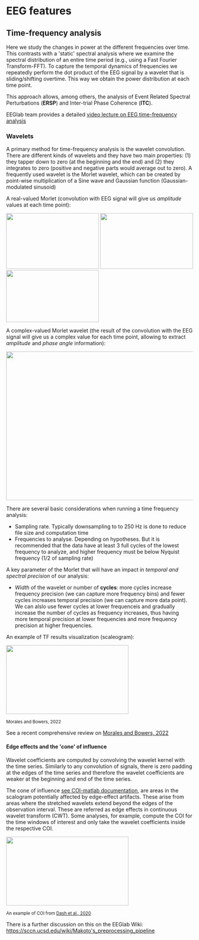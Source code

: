 # EEG features
## Time-frequency analysis
Here we study the changes in power at the different frequencies over time. This contrasts with a 'static' spectral analysis where we examine the spectral distribution of an entire time period (e.g., using a Fast Fourier Transform-FFT). To capture the temporal dynamics of frequencies we repeatedly perform the dot product of the EEG signal by a wavelet that is sliding/shifting overtime. This way we obtain the power distribution at each time point. 

This approach allows, among others, the analysis of Event Related Spectral Perturbations (**ERSP**) and Inter-trial Phase Coherence (**ITC**).

EEGlab team provides a detailed [video lecture on EEG time-frequency analysis](https://www.youtube.com/watch?v=eUFf5eFpdLg&t=240s&ab_channel=EEGLAB)

### Wavelets
A primary method for time-frequency analysis is the wavelet convolution. There are different kinds of wavelets and they have two main properties: (1) they tapper down to zero (at the beginning and the end) and (2) they integrates to zero (positive and negative parts would average out to zero). A frequently used wavelet is the Morlet wavelet, which can be created by point-wise multiplication of a Sine wave and Gaussian function (Gaussian-modulated sinusoid)


A real-valued Morlet (convolution with EEG signal will give us *amplitude* values at each time point): 

<img src='https://user-images.githubusercontent.com/13642762/208658414-236ae8f6-cc09-4d18-998d-e22901ed2d37.gif' height = '150px' width = '250px'> <img src='https://user-images.githubusercontent.com/13642762/208658801-befbbc18-d9d2-4735-b438-19115ea5260f.png' height = '150px' width = '250px'> <img src = 'https://user-images.githubusercontent.com/13642762/208659831-43075e06-c3a4-471a-8c6d-30dd869e0730.png' height='140px' width='250px' >

A complex-valued Morlet wavelet (the result of the convolution with the EEG signal will give us a complex value for each time point, allowing to extract *amplitude* and *phase angle* information): 

<img src='https://user-images.githubusercontent.com/13642762/208641523-5de64f0b-8578-4c29-85c1-e94fd55169e9.gif' height='400px' width='600px'>


There are several basic considerations when running a time frequency analysis:
- Sampling rate. Typically downsampling to to 250 Hz is done to reduce file size and computation time
- Frequencies to analyse. Depending on hypotheses. But it is recommended that the data have at least 3 full cycles of the lowest frequency to analyze, and higher frequency must be below Nyquist frequency (1/2 of sampling rate)

A key parameter of the Morlet that will have an impact in *temporal and spectral precision* of our analysis:
- *Width* of the wavelet or number of **cycles**: more cycles increase frequency precision (we can capture more frequency bins) and fewer cycles increases temporal precision (we can capture more data point). We can alslo use fewer cycles at lower frequenceis and gradually increase the number of cycles as frequency increases, thus having more temporal precision at lower frequencies and more frequency precision at higher frequencies. 

An example of TF results visualization (scaleogram):

<img src = 'https://user-images.githubusercontent.com/13642762/208666546-db3f65a0-4427-4046-8451-fa7aee33abc5.png' height = '185px' width ='330px'>

<sub>Morales and Bowers, 2022</sub>


See a recent comprehensive review on [Morales and Bowers, 2022](https://www.sciencedirect.com/science/article/pii/S1878929322000111)

#### Edge effects and the 'cone' of influence
Wavelet coefficients are computed by convolving the wavelet kernel with the time series. Similarly to any convolution of signals, there is zero padding at the edges of the time series and therefore the wavelet coefficients are weaker at the beginning and end of the time series.

The cone of influence [see COI-matlab documentation](https://ch.mathworks.com/help/wavelet/ug/boundary-effects-and-the-cone-of-influence.html), are areas in the scalogram potentially affected by edge-effect artifacts. These arise from areas where the stretched wavelets extend beyond the edges of the observation interval.  These are referred as edge effects in continuous wavelet transform (CWT). Some analyses, for example, compute the COI for the time windows of interest and only take the wavelet coefficients inside the respective COI.  

<img src = 'https://user-images.githubusercontent.com/13642762/208666546-db3f65a0-4427-4046-8451-fa7aee33abc5.png' height = '185px' width ='330px'>

<sub>An example of COI from [Dash et al., 2020](https://www.frontiersin.org/articles/10.3389/fnins.2020.00290/full) </sub>


There is a further discussion on this on the EEGlab Wiki: https://sccn.ucsd.edu/wiki/Makoto's_preprocessing_pipeline


